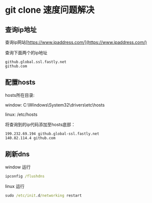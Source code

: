 # git clone 速度问题解决

## 查询ip地址

查询ip网站[https://www.ipaddress.com/](https://www.ipaddress.com/)

查询下面两个的ip地址

```
github.global.ssl.fastly.net
github.com
```

## 配置hosts

hosts所在目录:

window: C:\Windows\System32\drivers\etc\hosts

linux: /etc/hosts

将查询到的ip代码添加至hosts底部：
```
199.232.69.194 github.global-ssl.fastly.net
140.82.114.4 github.com
```

## 刷新dns

window 运行
```cmd
ipconfig /flushdns
```

linux 运行
```cmd
sudo /etc/init.d/networking restart
```